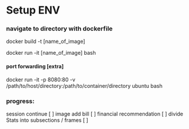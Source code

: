 # Setup ENV

### navigate to directory with dockerfile
docker build -t [name_of_image]

docker run -it [name_of_image] bash



#### port forwarding [extra]
docker run -it -p 8080:80 -v /path/to/host/directory:/path/to/container/directory ubuntu bash



### progress:
session continue [ ]
image add bill [ ]
financial recommendation [ ]
divide Stats into subsections / frames [ ]